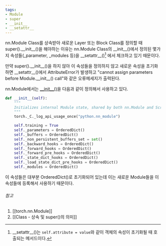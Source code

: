 ```yaml
---
tags:
- Module
- super
- __init__
- __setattr__
---
```


nn.Module Class를 상속받아 새로운 Layer 또는 Block Class를 정의할 때 super().\_\_init\_\_()을 해야하는 이유는 nn.Module Class의 \_\_init\_\_()에서 정의된 몇가지 속성들(\_parameter, \_modules 등)을  \_\_setattr\_\_()[^1] 에서 체크하고 있기 때문이다.

[^1]: \_\_setattr\_\_()는 `self.attribute = value`와 같이 객체의 속성이 초기화될 때 호출되는 메서드이다.

만약 super().\_\_init\_\_()을 하지 않아 이 속성들을 정의하지 않고 새로운 속성을 초기화하면 \_\_setattr\_\_()에서 AttributeError가 발생하고 "cannot assign parameters before Module.\_\_init\_\_() call"와 같은 오류메세지가 출력된다.

nn.Module에서는 [\_\_init\_\_()](https://stackoverflow.com/questions/63058355/why-is-the-super-constructor-necessary-in-pytorch-custom-modules)을 다음과 같이 정의해서 사용하고 있다.

```python
def __init__(self):
    """
    Initializes internal Module state, shared by both nn.Module and ScriptModule.
    """
    torch._C._log_api_usage_once("python.nn_module")

    self.training = True
    self._parameters = OrderedDict()
    self._buffers = OrderedDict()
    self._non_persistent_buffers_set = set()
    self._backward_hooks = OrderedDict()
    self._forward_hooks = OrderedDict()
    self._forward_pre_hooks = OrderedDict()
    self._state_dict_hooks = OrderedDict()
    self._load_state_dict_pre_hooks = OrderedDict()
    self._modules = OrderedDict()
```

이 속성들은 대부분 OrderedDict()로 초기화되어 있는데 이는 새로운 Module들을 이 속성들에 등록해서 사용하기 때문이다.

###### 참고
1. [[torch.nn.Module]]
2. [[Class - 상속 및 super()의 의미]]
